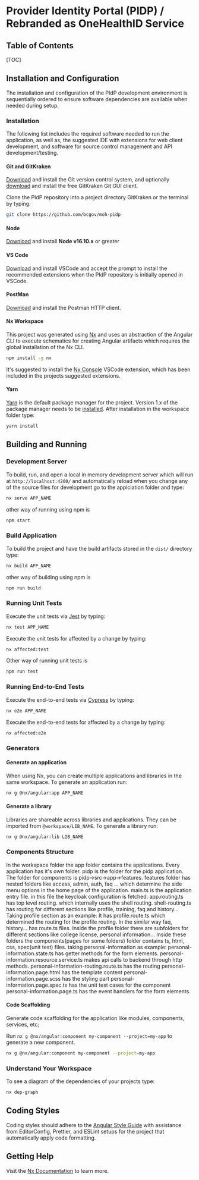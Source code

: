# Provider Identity Portal (PIDP) / Rebranded as OneHealthID Service

## Table of Contents

[TOC]

## Installation and Configuration

The installation and configuration of the PIdP development environment is sequentially ordered to ensure software dependencies are available when needed during setup.

### Installation

The following list includes the required software needed to run the application, as well as, the suggested IDE with extensions for web client development, and software for source control management and API development/testing.

#### Git and GitKraken

[Download](https://git-scm.com/downloads) and install the Git version control system, and optionally [download](https://www.gitkraken.com) and install the free GitKraken Git GUI client.

Clone the PIdP repository into a project directory GitKraken or the terminal by typing:

```bash
git clone https://github.com/bcgov/moh-pidp
```

#### Node

[Download](https://nodejs.org/en/) and install **Node v16.10.x** or greater

#### VS Code

[Download](https://code.visualstudio.com/) and install VSCode and accept the prompt to install the recommended extensions when the PIdP repository is initially opened in VSCode.

#### PostMan

[Download](https://www.getpostman.com/apps) and install the Postman HTTP client.

#### Nx Workspace

This project was generated using [Nx](https://nx.dev) and uses an abstraction of the Angular CLI to execute schematics for creating Angular artifacts which requires the global installation of the Nx CLI.

```bash
npm install -g nx
```

It's suggested to install the [Nx Console](https://marketplace.visualstudio.com/items?itemName=nrwl.angular-console) VSCode extension, which has been included in the projects suggested extensions.

#### Yarn

[Yarn](https://yarnpkg.com/) is the default package manager for the project. Version 1.x of the package manager needs to be [installed](https://classic.yarnpkg.com/lang/en/). After installation in the workspace folder type:

```bash
yarn install
```

## Building and Running

### Development Server

To build, run, and open a local in memory development server which will run at `http://localhost:4200/` and automatically reload when you change any of the source files for development go to the applciation folder and type:

```bash
nx serve APP_NAME
```

other way of running using npm is 
```bash
npm start
```

### Build Application

To build the project and have the build artifacts stored in the `dist/` directory type:

```bash
nx build APP_NAME
```

other way of building using npm is 
```bash
npm run build
```
### Running Unit Tests

Execute the unit tests via [Jest](https://jestjs.io) by typing:

```bash
nx test APP_NAME
```

Execute the unit tests for affected by a change by typing:

```bash
nx affected:test
```

Other way of running unit tests is

```bash
npm run test
```

### Running End-to-End Tests

Execute the end-to-end tests via [Cypress](https://www.cypress.io) by typing:

```bash
nx e2e APP_NAME
```

Execute the end-to-end tests for affected by a change by typing:

```bash
nx affected:e2e
```

### Generators

#### Generate an application

When using Nx, you can create multiple applications and libraries in the same workspace. To generate an application run:

```bash
nx g @nx/angular:app APP_NAME
```

#### Generate a library

Libraries are shareable across libraries and applications. They can be imported from `@workspace/LIB_NAME`. To generate a library run:

```bash
nx g @nx/angular:lib LIB_NAME
```

### Components Structure

In the workspace folder the app folder contains the applications. Every application has it's own folder.
pidp is the folder for the pidp application. The folder for components is pidp->src->app->features. 
features folder has nested folders like access, admin, auth, faq ... which determine the side menu options in the home page of the application. 
main.ts is the application entry file. in this file the keycloak configuration is fetched.
app.routing.ts has top level routing. which internally uses the shell routing.
shell-routing.ts has routing for different sections like profile, training, faq and history...
Taking profile section as an example:
It has profile.route.ts which determined the routing for the profile routing. In the similar way faq, history... has route.ts files.
Inside the profile folder there are subfolders for different sections like college license, personal information...
Inside these folders the components(pages for some folders) folder contains ts, html, css, spec(unit test) files.
taking personal-information as example:
personal-information.state.ts has getter methods for the form elements.
personal-information.resource.service.ts makes api calls to backend through http methods.
personal-information-routing.route.ts has the routing
personal-information.page.html has the template content
personal-information.page.scss has the styling part
personal-information.page.spec.ts has the unit test cases for the component
personal-information.page.ts has the event handlers for the form elements.

#### Code Scaffolding

Generate code scaffolding for the application like modules, components, services, etc;

Run `nx g @nx/angular:component my-component --project=my-app` to generate a new component.

```bash
nx g @nx/angular:component my-component --project=my-app
```

### Understand Your Workspace

To see a diagram of the dependencies of your projects type:

```bash
nx dep-graph
```

## Coding Styles

Coding styles should adhere to the [Angular Style Guide](https://angular.io/docs/ts/latest/guide/style-guide.html) with assistance from EditorConfig, Prettier, and ESLint setups for the project that automatically apply code formatting.

## Getting Help

Visit the [Nx Documentation](https://nx.dev) to learn more.
